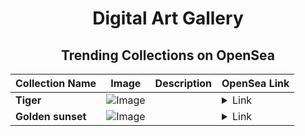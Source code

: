 <div align="center">

# Digital Art Gallery

## Trending Collections on OpenSea

| Collection Name                       | Image                                                                                     | Description                       | OpenSea Link                                                                                          |
|---------------------------------------|-------------------------------------------------------------------------------------------|-----------------------------------|--------------------------------------------------------------------------------------------------------|
| **Tiger** | ![Image](https://i.seadn.io/s/raw/files/7ba1952032cba624cdbc04106627edb3.jpg?w=500&auto=format?w=200&auto=format) |  | <details><summary>Link</summary>[Tiger](https://opensea.io/collection/tiger-720)</details> |
| **Golden sunset** | ![Image](https://i.seadn.io/s/raw/files/2949317cadf43bb5eb6abe3e253a2125.png?w=500&auto=format?w=200&auto=format) |  | <details><summary>Link</summary>[Golden sunset](https://opensea.io/collection/golden-sunset-5)</details> |

</div>